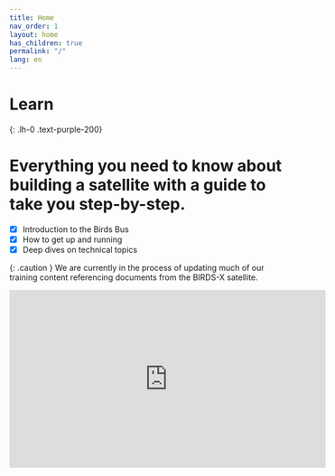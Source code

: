 ```yaml
---
title: Home
nav_order: 1
layout: home
has_children: true
permalink: "/"
lang: en
---
```


# **Learn**
{: .lh-0 .text-purple-200}
# Everything you need to know about building a satellite with a guide to take you step-by-step.

- [x] Introduction to the Birds Bus
- [x] How to get up and running
- [x] Deep dives on technical topics

{: .caution }
We are currently in the process of updating much of our training content referencing documents from the BIRDS-X satellite.


<center>
<iframe width="560" height="315" src="https://www.youtube.com/embed/pSHVbLPWA28?si=kWtjZCx0bonubSlf" title="YouTube video player" frameborder="0" allow="accelerometer; autoplay; clipboard-write; encrypted-media; gyroscope; picture-in-picture; web-share" referrerpolicy="strict-origin-when-cross-origin" allowfullscreen></iframe>
</center>